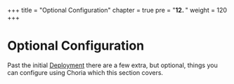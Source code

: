 +++
title = "Optional Configuration"
chapter = true
pre = "<b>12. </b>"
weight = 120
+++

# Optional Configuration

Past the initial [Deployment](../deployment) there are a few extra, but optional, things you can configure using Choria which this section covers.
